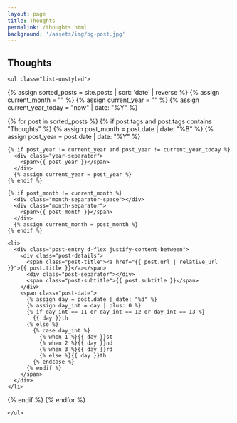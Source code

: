 ```yaml
---
layout: page
title: Thoughts
permalink: /thoughts.html
background: '/assets/img/bg-post.jpg'
---
```


<section id="feed">
  <div class="container-lg">
    <h1>Thoughts</h1>

    <ul class="list-unstyled">
{% assign sorted_posts = site.posts | sort: 'date' | reverse %}
{% assign current_month = "" %}
{% assign current_year = "" %}
{% assign current_year_today = "now" | date: "%Y" %}

{% for post in sorted_posts %}
  {% if post.tags and post.tags contains "Thoughts" %}  <!-- Filter on post.tags -->
    {% assign post_month = post.date | date: "%B" %}
    {% assign post_year = post.date | date: "%Y" %}

    {% if post_year != current_year and post_year != current_year_today %}
      <div class="year-separator">
        <span>{{ post_year }}</span>
      </div>
      {% assign current_year = post_year %}
    {% endif %}

    {% if post_month != current_month %}
      <div class="month-separator-space"></div>
      <div class="month-separator">
        <span>{{ post_month }}</span>
      </div>
      {% assign current_month = post_month %}
    {% endif %}

    <li>
      <div class="post-entry d-flex justify-content-between">
        <div class="post-details">
          <span class="post-title"><a href="{{ post.url | relative_url }}">{{ post.title }}</a></span>
          <div class="post-separator"></div>
          <span class="post-subtitle">{{ post.subtitle }}</span>
        </div>
        <span class="post-date">
          {% assign day = post.date | date: "%d" %}
          {% assign day_int = day | plus: 0 %}
          {% if day_int == 11 or day_int == 12 or day_int == 13 %}
            {{ day }}th
          {% else %}
            {% case day_int %}
              {% when 1 %}{{ day }}st
              {% when 2 %}{{ day }}nd
              {% when 3 %}{{ day }}rd
              {% else %}{{ day }}th
            {% endcase %}
          {% endif %}
        </span>
      </div>
    </li>
  {% endif %}
{% endfor %}

    </ul>
  </div>
</section>

<style>
#feed .container {
  padding: 20px;
}

#feed .month-separator {
  text-align: right; /* Align the month separator to the right */
  /* font-weight: bold; /* Optional: make it stand out more */
  font-size: 1.1rem; /* Optional: adjust size if needed */
  margin-top: 20px; /* Optional: some spacing above the month separator */
  margin-bottom: 10px; /* Optional: some spacing below */
  color: #333; /* Optional: color adjustment */
}

#feed .year-separator {
  text-align: right; /* Align the year separator to the right */
  font-weight: bold; /* Optional: make it stand out more */
  font-size: 1.2rem; /* Optional: adjust size if needed */
  margin-top: 20px; /* Optional: some spacing above the year separator */
  margin-bottom: 10px; /* Optional: some spacing below */
  color: #333; /* Optional: color adjustment */
}

/* Default layout for smaller screens */
#feed .post-entry {
  margin-bottom: 20px;
}

/* On medium (tablet) and large (desktop) screens, we will adjust the width */
@media (min-width: 768px) {
  #feed .container {
    width: 90%; /* Adjust width for tablets */
    max-width: 960px; /* Limit max width */
  }
}

@media (min-width: 1024px) {
  #feed .container {
    width: 80%; /* Make the feed wider on larger screens */
    max-width: 1200px; /* Limit max width */
  }
}

#feed .post-subtitle {
  font-size: 0.9rem; /* Slightly smaller font size */
  font-style: italic; /* Make the subtitle italic */
  margin-top: 5px; /* Add a bit of space between the title and subtitle */
}
</style>